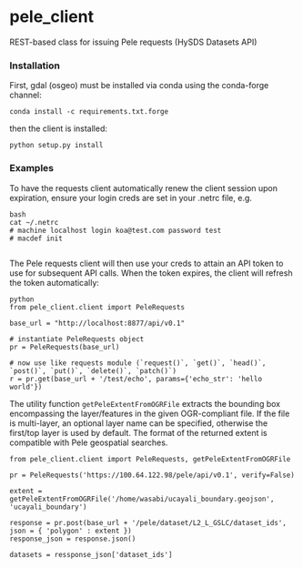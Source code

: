# pele_client
REST-based class for issuing Pele requests (HySDS Datasets API)

### Installation
First, gdal (osgeo) must be installed via conda using the conda-forge channel:
```
conda install -c requirements.txt.forge
```
then the client is installed:
``` 
python setup.py install
```

### Examples
To have the requests client automatically renew the client session upon expiration, ensure your login creds are set in your .netrc file, e.g.
```
bash
cat ~/.netrc
# machine localhost login koa@test.com password test
# macdef init


```
The Pele requests client will then use your creds to attain an API token to use for subsequent API calls. When the token expires, the client will refresh the token automatically:
```
python
from pele_client.client import PeleRequests

base_url = "http://localhost:8877/api/v0.1"

# instantiate PeleRequests object
pr = PeleRequests(base_url)

# now use like requests module (`request()`, `get()`, `head()`, `post()`, `put()`, `delete()`, `patch()`)
r = pr.get(base_url + '/test/echo', params={'echo_str': 'hello world'})

```
The utility function ```getPeleExtentFromOGRFile``` extracts the bounding box encompassing the layer/features in the given OGR-compliant file. If the file is multi-layer, an
optional layer name can be specified, otherwise the first/top layer is used by default. The format of the returned extent is compatible with Pele geospatial searches.
```
from pele_client.client import PeleRequests, getPeleExtentFromOGRFile

pr = PeleRequests('https://100.64.122.98/pele/api/v0.1', verify=False)

extent = getPeleExtentFromOGRFile('/home/wasabi/ucayali_boundary.geojson', 'ucayali_boundary')

response = pr.post(base_url + '/pele/dataset/L2_L_GSLC/dataset_ids', json = { 'polygon' : extent })
response_json = response.json()

datasets = ressponse_json['dataset_ids']
```
